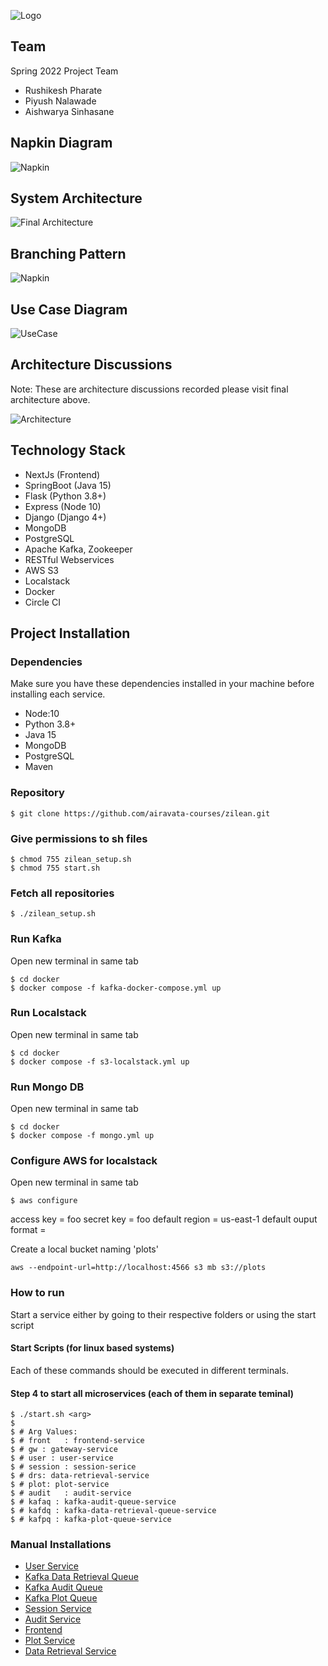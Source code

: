 ![Logo](https://github.com/airavata-courses/Zilean/blob/main/images/assets/zilean-banner.png)

## Team 

Spring 2022 Project Team

- Rushikesh Pharate
- Piyush Nalawade
- Aishwarya Sinhasane

## Napkin Diagram  

![Napkin](https://github.com/airavata-courses/Zilean/blob/main/images/napkin.png)


## System Architecture

![Final Architecture](https://github.com/airavata-courses/Zilean/blob/main/images/architecture/zilean-architecture.png)

## Branching Pattern  

![Napkin](https://github.com/airavata-courses/Zilean/blob/main/images/branching.png)


## Use Case Diagram

![UseCase](https://github.com/airavata-courses/Zilean/blob/main/images/use-case.png)

## Architecture Discussions

Note: These are architecture discussions recorded please visit final architecture above.

![Architecture](https://github.com/airavata-courses/Zilean/blob/main/images/architecture/architecture_1.png)

## Technology Stack

- NextJs (Frontend)
- SpringBoot (Java 15)
- Flask (Python 3.8+)
- Express (Node 10)
- Django (Django 4+)
- MongoDB 
- PostgreSQL
- Apache Kafka, Zookeeper
- RESTful Webservices
- AWS S3
- Localstack
- Docker 
- Circle CI

## Project Installation

### Dependencies

Make sure you have these dependencies installed in your machine before installing each service.

- Node:10 
- Python 3.8+
- Java 15
- MongoDB
- PostgreSQL
- Maven

### Repository 
```
$ git clone https://github.com/airavata-courses/zilean.git

```

### Give permissions to sh files
```
$ chmod 755 zilean_setup.sh
$ chmod 755 start.sh
```


### Fetch all repositories  
```
$ ./zilean_setup.sh
```

### Run Kafka

Open new terminal in same tab
```
$ cd docker
$ docker compose -f kafka-docker-compose.yml up
```


### Run Localstack

Open new terminal in same tab
```
$ cd docker
$ docker compose -f s3-localstack.yml up
```

### Run Mongo DB

Open new terminal in same tab
```
$ cd docker
$ docker compose -f mongo.yml up
```


### Configure AWS for localstack

Open new terminal in same tab
```
$ aws configure 
```
access key = foo
secret key = foo 
default region = us-east-1
default ouput format = 


Create a local bucket naming 'plots'
```
aws --endpoint-url=http://localhost:4566 s3 mb s3://plots
```

### How to run

Start a service either by going to their respective folders or using the start script

#### Start Scripts (for linux based systems)
Each of these commands should be executed in different terminals.


#### Step 4 to start all microservices (each of them in separate teminal)
```shell
$ ./start.sh <arg> 
$
$ # Arg Values:
$ # front   : frontend-service
$ # gw : gateway-service
$ # user : user-service
$ # session : session-serice
$ # drs: data-retrieval-service
$ # plot: plot-service
$ # audit   : audit-service
$ # kafaq : kafka-audit-queue-service
$ # kafdq : kafka-data-retrieval-queue-service
$ # kafpq : kafka-plot-queue-service
```

### Manual Installations

- [User Service](https://github.com/airavata-courses/Zilean/blob/main-user-service/user-service/README.md)
- [Kafka Data Retrieval Queue](https://github.com/airavata-courses/Zilean/blob/main-data-retrieval-queue/kafka-data-retrieval-queue/README.md)
- [Kafka Audit Queue](https://github.com/airavata-courses/Zilean/blob/main-kafka-audit-queue/kafka-audit-queue/README.md)
- [Kafka Plot Queue](https://github.com/airavata-courses/Zilean/blob/main-kafka-plot-queue/kafka-plot-queue/README.md)
- [Session Service](https://github.com/airavata-courses/Zilean/blob/main-session-service/session-service/README.md)
- [Audit Service](https://github.com/airavata-courses/Zilean/blob/main-audit-service/audit-service/README.md)
- [Frontend](https://github.com/airavata-courses/Zilean/blob/main-frontend-service/frontend/README.md)
- [Plot Service](https://github.com/airavata-courses/Zilean/blob/main-plot-service/plot-service/README.md)
- [Data Retrieval Service](https://github.com/airavata-courses/Zilean/blob/main-data-retrieval-service/data-retrieval-service/README.md)
